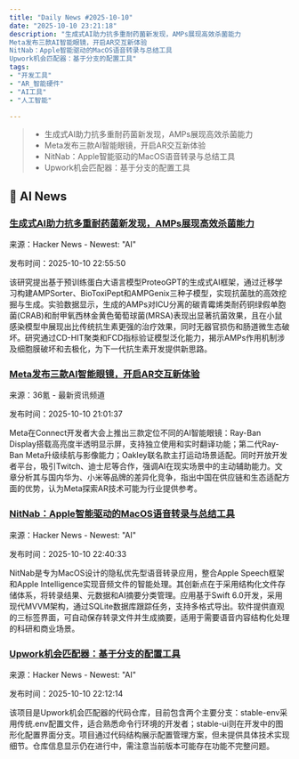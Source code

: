 ```yaml
---
title: "Daily News #2025-10-10"
date: "2025-10-10 23:21:18"
description: "生成式AI助力抗多重耐药菌新发现，AMPs展现高效杀菌能力
Meta发布三款AI智能眼镜，开启AR交互新体验
NitNab：Apple智能驱动的MacOS语音转录与总结工具
Upwork机会匹配器：基于分支的配置工具"
tags: 
- "开发工具"
- "AR_智能硬件"
- "AI工具"
- "人工智能"

---
```


> - 生成式AI助力抗多重耐药菌新发现，AMPs展现高效杀菌能力
> - Meta发布三款AI智能眼镜，开启AR交互新体验
> - NitNab：Apple智能驱动的MacOS语音转录与总结工具
> - Upwork机会匹配器：基于分支的配置工具

## 🤖 AI News

### [生成式AI助力抗多重耐药菌新发现，AMPs展现高效杀菌能力](https://www.nature.com/articles/s41564-025-02114-4)

来源：Hacker News - Newest: "AI"

发布时间：2025-10-10 22:55:50

该研究提出基于预训练蛋白大语言模型ProteoGPT的生成式AI框架，通过迁移学习构建AMPSorter、BioToxiPept和AMPGenix三种子模型，实现抗菌肽的高效挖掘与生成。实验数据显示，生成的AMPs对ICU分离的碳青霉烯类耐药铜绿假单胞菌(CRAB)和耐甲氧西林金黄色葡萄球菌(MRSA)表现出显著抗菌效果，且在小鼠感染模型中展现出比传统抗生素更强的治疗效果，同时无器官损伤和肠道微生态破坏。研究通过CD-HIT聚类和FCD指标验证模型泛化能力，揭示AMPs作用机制涉及细胞膜破坏和去极化，为下一代抗生素开发提供新思路。

### [Meta发布三款AI智能眼镜，开启AR交互新体验](https://www.36kr.com/p/3503211752594310)

来源：36氪 - 最新资讯频道

发布时间：2025-10-10 21:01:37

Meta在Connect开发者大会上推出三款定位不同的AI智能眼镜：Ray-Ban Display搭载高亮度半透明显示屏，支持独立使用和实时翻译功能；第二代Ray-Ban Meta升级续航与影像能力；Oakley联名款主打运动场景适配。同时开放开发者平台，吸引Twitch、迪士尼等合作，强调AI在现实场景中的主动辅助能力。文章分析其与国内华为、小米等品牌的差异化竞争，指出中国在供应链和生态适配方面的优势，认为Meta探索AR技术可能为行业提供参考。

### [NitNab：Apple智能驱动的MacOS语音转录与总结工具](https://github.com/lanec/nitnab)

来源：Hacker News - Newest: "AI"

发布时间：2025-10-10 22:40:33

NitNab是专为MacOS设计的隐私优先型语音转录应用，整合Apple Speech框架和Apple Intelligence实现音频文件的智能处理。其创新点在于采用结构化文件存储体系，将转录结果、元数据和AI摘要分类管理。应用基于Swift 6.0开发，采用现代MVVM架构，通过SQLite数据库跟踪任务，支持多格式导出。软件提供直观的三标签界面，可自动保存转录文件并生成摘要，适用于需要语音内容结构化处理的科研和商业场景。

### [Upwork机会匹配器：基于分支的配置工具](https://github.com/daniloedu/UpworkOpportunityMatcher)

来源：Hacker News - Newest: "AI"

发布时间：2025-10-10 22:12:14

该项目是Upwork机会匹配器的代码仓库，目前包含两个主要分支：stable-env采用传统.env配置文件，适合熟悉命令行环境的开发者；stable-ui则在开发中的图形化配置界面分支。项目通过代码结构展示配置管理方案，但未提供具体技术实现细节。仓库信息显示仍在进行中，需注意当前版本可能存在功能不完整问题。
